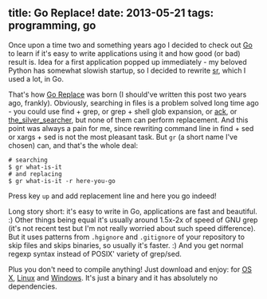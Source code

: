 title: Go Replace!
date: 2013-05-21
tags: programming, go
----

Once upon a time two and something years ago I decided to check out [Go][] to
learn if it's easy to write applications using it and how good (or bad) result
is. Idea for a first application popped up immediately - my beloved Python has
somewhat slowish startup, so I decided to rewrite [sr][], which I used a lot, in
Go.

That's how [Go Replace][] was born (I should've written this post two years ago,
frankly). Obviously, searching in files is a problem solved long time ago - you
could use find + grep, or grep + shell glob expansion, or [ack][], or
[the_silver_searcher][], but none of them can perform replacement. And this
point was always a pain for me, since rewriting command line in find + sed or
xargs + sed is not the most pleasant task. But `gr` (a short name I've chosen)
can, and that's the whole deal:

    # searching
    $ gr what-is-it
    # and replacing
    $ gr what-is-it -r here-you-go

Press key `up` and add replacement line and here you go indeed!

Long story short: it's easy to write in Go, applications are fast and
beautiful. :) Other things being equal it's usually around 1.5x-2x of speed of
GNU grep (it's not recent test but I'm not really worried about such speed
difference). But it uses patterns from `.hgignore` and `.gitignore` of your
repository to skip files and skips binaries, so usually it's faster. :) And you
get normal regexp syntax instead of POSIX' variety of grep/sed.

Plus you don't need to compile anything! Just download and enjoy: for [OS X][1],
[Linux][2] and [Windows][3]. It's just a binary and it has absolutely no
dependencies.

[Go]: http://golang.org/
[sr]: https://bitbucket.org/lorien/sr
[Go Replace]: https://github.com/piranha/goreplace
[ack]: http://beyondgrep.com/
[the_silver_searcher]: https://github.com/ggreer/the_silver_searcher
[1]: http://solovyov.net/files/gr-latest-osx
[2]: http://solovyov.net/files/gr-latest-linux
[3]: http://solovyov.net/files/gr-latest-win.exe
